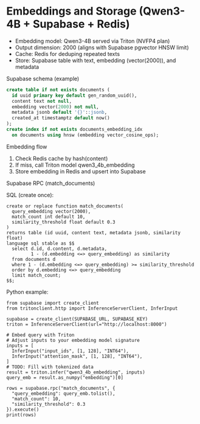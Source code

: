 # Embeddings and Storage (Qwen3-4B + Supabase + Redis)

- Embedding model: Qwen3-4B served via Triton (NVFP4 plan)
- Output dimension: 2000 (aligns with Supabase pgvector HNSW limit)
- Cache: Redis for deduping repeated texts
- Store: Supabase table with text, embedding (vector(2000)), and metadata

Supabase schema (example)

```sql
create table if not exists documents (
  id uuid primary key default gen_random_uuid(),
  content text not null,
  embedding vector(2000) not null,
  metadata jsonb default '{}'::jsonb,
  created_at timestamptz default now()
);
create index if not exists documents_embedding_idx
  on documents using hnsw (embedding vector_cosine_ops);
```

Embedding flow
1) Check Redis cache by hash(content)
2) If miss, call Triton model qwen3_4b_embedding
3) Store embedding in Redis and upsert into Supabase



Supabase RPC (match_documents)

SQL (create once):
```
create or replace function match_documents(
  query_embedding vector(2000),
  match_count int default 10,
  similarity_threshold float default 0.3
)
returns table (id uuid, content text, metadata jsonb, similarity float)
language sql stable as $$
  select d.id, d.content, d.metadata,
         1 - (d.embedding <=> query_embedding) as similarity
  from documents d
  where 1 - (d.embedding <=> query_embedding) >= similarity_threshold
  order by d.embedding <=> query_embedding
  limit match_count;
$$;
```

Python example:
```
from supabase import create_client
from tritonclient.http import InferenceServerClient, InferInput

supabase = create_client(SUPABASE_URL, SUPABASE_KEY)
triton = InferenceServerClient(url="http://localhost:8000")

# Embed query with Triton
# Adjust inputs to your embedding model signature
inputs = [
  InferInput("input_ids", [1, 128], "INT64"),
  InferInput("attention_mask", [1, 128], "INT64"),
]
# TODO: Fill with tokenized data
result = triton.infer("qwen3_4b_embedding", inputs)
query_emb = result.as_numpy("embedding")[0]

rows = supabase.rpc("match_documents", {
  "query_embedding": query_emb.tolist(),
  "match_count": 10,
  "similarity_threshold": 0.3
}).execute()
print(rows)
```
